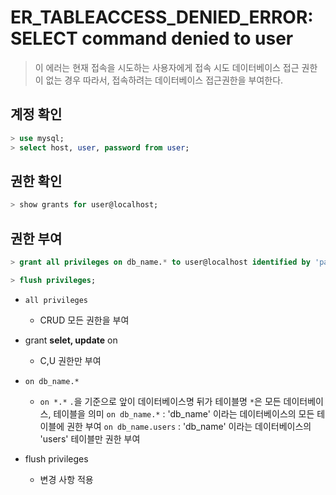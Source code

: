 # ER_TABLEACCESS_DENIED_ERROR: SELECT command denied to user

> 이 에러는 현재 접속을 시도하는 사용자에게 접속 시도 데이터베이스 접근 권한이 없는 경우
따라서, 접속하려는 데이터베이스 접근권한을 부여한다.

## 계정 확인
```sql
> use mysql;
> select host, user, password from user;
```

## 권한 확인
```sql
> show grants for user@localhost;
```

## 권한 부여
```sql
> grant all privileges on db_name.* to user@localhost identified by 'password';

> flush privileges;
```

- `all privileges`
    - CRUD 모든 권한을 부여

- grant **selet, update** on
    - C,U 권한만 부여

- `on db_name.*`
    - `on *.*`
        `.`을 기준으로 앞이 데이터베이스명 뒤가 테이블명
        `*`은 모든 데이터베이스, 테이블을 의미
        `on db_name.*` : 'db_name' 이라는 데이터베이스의 모든 테이블에 권한 부여
        `on db_name.users` : 'db_name' 이라는 데이터베이스의 'users' 테이블만 권한 부여

- flush privileges
    - 변경 사항 적용
